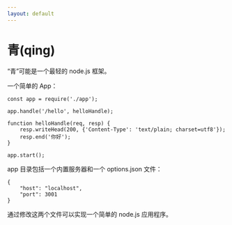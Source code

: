 ```yaml
---
layout: default
---
```

# 青(qing)
“青”可能是一个最轻的 node.js 框架。

一个简单的 App：

    const app = require('./app');

    app.handle('/hello', helloHandle);

    function helloHandle(req, resp) {
        resp.writeHead(200, {'Content-Type': 'text/plain; charset=utf8'});
        resp.end('你好');
    }

    app.start();

app 目录包括一个内置服务器和一个 options.json 文件：

    {
        "host": "localhost",
        "port": 3001
    }

通过修改这两个文件可以实现一个简单的 node.js 应用程序。
